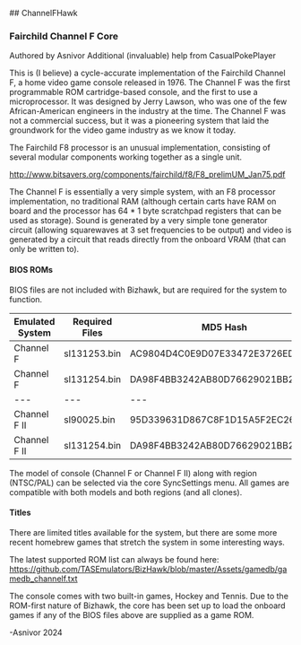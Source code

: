 ﻿﻿## ChannelFHawk
### Fairchild Channel F Core

Authored by Asnivor
Additional (invaluable) help from CasualPokePlayer

This is (I believe) a cycle-accurate implementation of the Fairchild Channel F, a home video game console released in 1976. 
The Channel F was the first programmable ROM cartridge-based console, and the first to use a microprocessor. 
It was designed by Jerry Lawson, who was one of the few African-American engineers in the industry at the time.
The Channel F was not a commercial success, but it was a pioneering system that laid the groundwork for the video game industry as we know it today.

The Fairchild F8 processor is an unusual implementation, consisting of several modular components working together as a single unit.

http://www.bitsavers.org/components/fairchild/f8/F8_prelimUM_Jan75.pdf

The Channel F is essentially a very simple system, with an F8 processor implementation, no traditional RAM (although certain carts have RAM on board and the processor has 64 * 1 byte scratchpad registers that can be used as storage).
Sound is generated by a very simple tone generator circuit (allowing squarewaves at 3 set frequencies to be output) and video is generated by a circuit that reads directly from the onboard VRAM (that can only be written to).


#### BIOS ROMs

BIOS files are not included with Bizhawk, but are required for the system to function.

| Emulated System | Required Files | MD5 Hash | SHA-1 Hash |
| --- | --- | --- | --- |
| Channel F | sl131253.bin | AC9804D4C0E9D07E33472E3726ED15C3 | 81193965A374D77B99B4743D317824B53C3E3C78 |
| Channel F | sl131254.bin | DA98F4BB3242AB80D76629021BB27585 | 8F70D1B74483BA3A37E86CF16C849D601A8C3D2C |
| --- | --- | --- | --- |
| Channel F II | sl90025.bin | 95D339631D867C8F1D15A5F2EC26069D | 759E2ED31FBDE4A2D8DAF8B9F3E0DFFEBC90DAE2 |
| Channel F II | sl131254.bin | DA98F4BB3242AB80D76629021BB27585 | 8F70D1B74483BA3A37E86CF16C849D601A8C3D2C |

The model of console (Channel F or Channel F II) along with region (NTSC/PAL) can be selected via the core SyncSettings menu.
All games are compatible with both models and both regions (and all clones).


#### Titles

There are limited titles available for the system, but there are some more recent homebrew games that stretch the system in some interesting ways.

The latest supported ROM list can always be found here:
https://github.com/TASEmulators/BizHawk/blob/master/Assets/gamedb/gamedb_channelf.txt

The console comes with two built-in games, Hockey and Tennis.
Due to the ROM-first nature of Bizhawk, the core has been set up to load the onboard games if any of the BIOS files above are supplied as a game ROM.

-Asnivor
2024
